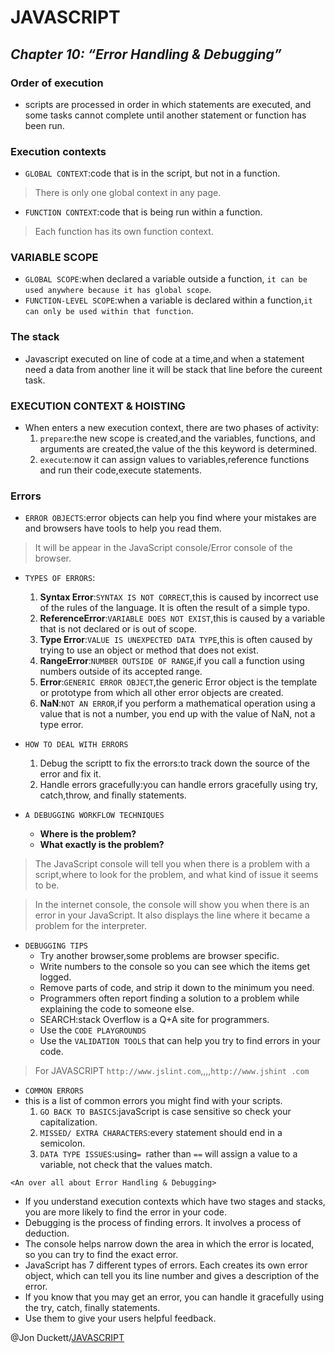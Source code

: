 # **JAVASCRIPT**

## ***Chapter 10: “Error Handling & Debugging”***

### **Order of execution** 
-  scripts are processed in order in which statements are executed, and some tasks cannot complete until another statement or function has been run.

### **Execution contexts**
- `GLOBAL CONTEXT`:code that is in the script, but not in a function.
>There is only one global context in any page.
- `FUNCTION CONTEXT`:code that is being run within a function.
>Each function has its own function context. 

### **VARIABLE SCOPE**
- `GLOBAL SCOPE`:when declared a variable outside a function, `it can be used anywhere because it has global scope`.
- `FUNCTION-LEVEL SCOPE`:when a variable is declared within a function,`it can only be used within that function`.

### **The stack**
- Javascript executed on line of code at a time,and when a statement need a data from another line it will be stack that line before the cureent task.

### **EXECUTION CONTEXT & HOISTING**
- When enters a new execution context, there are two phases
of activity: 
  1. `prepare`:the new scope is created,and the variables, functions, and arguments are created,the value of the this keyword is determined.
  2. `execute`:now it can assign values to variables,reference functions and run their code,execute statements. 

### **Errors**
- `ERROR OBJECTS`:error objects can help you find where your mistakes are and browsers have tools to help you read them.
>It will be appear in the JavaScript console/Error console
of the browser.  
- `TYPES OF ERRORS`:
  1. **Syntax Error**:`SYNTAX IS NOT CORRECT`,this is caused by incorrect use of the rules of the language. It is often the result of a simple typo. 
  2. **ReferenceError**:`VARIABLE DOES NOT EXIST`,this is caused by a variable that is not declared or is out of scope. 
  3. **Type Error**:`VALUE IS UNEXPECTED DATA TYPE`,this is often caused by trying to use an object or method that does not exist. 
   4. **RangeError**:`NUMBER OUTSIDE OF RANGE`,if you call a function using numbers outside of its accepted range. 
   5. **Error**:`GENERIC ERROR OBJECT`,the generic Error object is the template or prototype from which all other error objects are
created.  
   6. **NaN**:`NOT AN ERROR`,if you perform a mathematical operation using a value that is not a number, you end up with the
value of NaN, not a type error. 
   
- `HOW TO DEAL WITH ERRORS`
   1. Debug the scriptt to fix the errors:to track down the source of the error and fix it. 
   2. Handle errors gracefully:you can handle errors gracefully using try, catch,throw, and finally statements. 

- `A DEBUGGING WORKFLOW TECHNIQUES`
  - **Where is the problem?**
  - **What exactly is the problem?**

>The JavaScript console will tell you when there is a problem with a script,where to look for the problem, and what kind of issue it seems to be. 

>In the internet console, the console will show you when there is an
error in your JavaScript. It also displays the line where it became a problem for the interpreter. 

- `DEBUGGING TIPS`
  - Try another browser,some problems are browser specific. 
  - Write numbers to the console so you can see which the items get logged. 
  - Remove parts of code, and strip it down to the minimum you need.
  - Programmers often report finding a solution to a problem while explaining the code to someone else. 
  - SEARCH:stack Overflow is a Q+A site for programmers. 
  - Use the `CODE PLAYGROUNDS`
  - Use the `VALIDATION TOOLS` that can help you try to find errors in your code.
>For JAVASCRIPT `http://www.jslint.com`,,,,`http://www.jshint .com`

- `COMMON ERRORS`
- this is a list of common errors you might find with your scripts.  
    1. `GO BACK TO BASICS`:javaScript is case sensitive so check your capitalization. 
    2. `MISSED/ EXTRA CHARACTERS`:every statement should end in a semicolon. 
    3. `DATA TYPE ISSUES`:using`= `rather than `==` will assign a value to a variable, not check that the values match. 

```<An over all about Error Handling & Debugging>```
- If you understand execution contexts which have two stages and stacks, you are more likely to find the error in your code.
- Debugging is the process of finding errors. It involves a process of deduction.
- The console helps narrow down the area in which the error is located, so you can try to find the exact error.
- JavaScript has 7 different types of errors. Each creates its own error object, which can tell you its line number and gives a description of the error.
- If you know that you may get an error, you can handle it gracefully using the try, catch, finally statements.
- Use them to give your users helpful feedback. 


@Jon Duckett/[JAVASCRIPT
](file:///D:/ltuc/code%20102/Javascript_and_jquery_interactive_jon_du.pdff)
